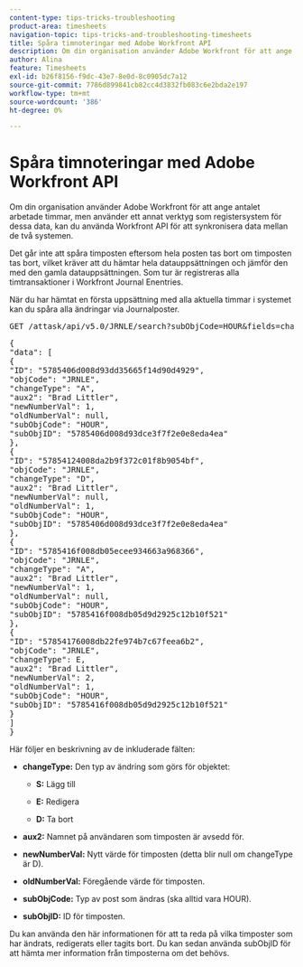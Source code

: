 ```yaml
---
content-type: tips-tricks-troubleshooting
product-area: timesheets
navigation-topic: tips-tricks-and-troubleshooting-timesheets
title: Spåra timnoteringar med Adobe Workfront API
description: Om din organisation använder Adobe Workfront för att ange antalet arbetade timmar, men använder ett annat verktyg som registersystem för dessa data, kan du använda Workfront API för att synkronisera data mellan de två systemen.
author: Alina
feature: Timesheets
exl-id: b26f8156-f9dc-43e7-8e0d-8c0905dc7a12
source-git-commit: 7786d899841cb82cc4d3832fb083c6e2bda2e197
workflow-type: tm+mt
source-wordcount: '386'
ht-degree: 0%

---
```


# Spåra timnoteringar med Adobe Workfront API

Om din organisation använder Adobe Workfront för att ange antalet arbetade timmar, men använder ett annat verktyg som registersystem för dessa data, kan du använda Workfront API för att synkronisera data mellan de två systemen.

Det går inte att spåra timposten eftersom hela posten tas bort om timposten tas bort, vilket kräver att du hämtar hela datauppsättningen och jämför den med den gamla datauppsättningen. Som tur är registreras alla timtransaktioner i Workfront Journal Enentries.

När du har hämtat en första uppsättning med alla aktuella timmar i systemet kan du spåra alla ändringar via Journalposter.
<pre>GET /attask/api/v5.0/JRNLE/search?subObjCode=HOUR&amp;fields=changeType,aux2,newNumberVal,oldNumberVal,subObjCode,subObjID</pre><pre>{<br>"data": [<br>{<br>"ID": "5785406d008d93dd35665f14d90d4929",<br>"objCode": "JRNLE",<br>"changeType": "A",<br>"aux2": "Brad Littler",<br>"newNumberVal": 1,<br>"oldNumberVal": null,<br>"subObjCode": "HOUR",<br>"subObjID": "5785406d008d93dce3f7f2e0e8eda4ea"<br>},<br>{<br>"ID": "57854124008da2b9f372c01f8b9054bf",<br>"objCode": "JRNLE",<br>"changeType": "D",<br>"aux2": "Brad Littler",<br>"newNumberVal": null,<br>"oldNumberVal": 1,<br>"subObjCode": "HOUR",<br>"subObjID": "5785406d008d93dce3f7f2e0e8eda4ea"<br>},<br>{<br>"ID": "5785416f008db05ecee934663a968366",<br>"objCode": "JRNLE",<br>"changeType": "A",<br>"aux2": "Brad Littler",<br>"newNumberVal": 1,<br>"oldNumberVal": null,<br>"subObjCode": "HOUR",<br>"subObjID": "5785416f008db05d9d2925c12b10f521"<br>},<br>{<br>"ID": "57854176008db22fe974b7c67feea6b2",<br>"objCode": "JRNLE",<br>"changeType": E,<br>"aux2": "Brad Littler",<br>"newNumberVal": 2,<br>"oldNumberVal": 1,<br>"subObjCode": "HOUR",<br>"subObjID": "5785416f008db05d9d2925c12b10f521"<br>}<br>]<br>}</pre>Här följer en beskrivning av de inkluderade fälten:

* **changeType:** Den typ av ändring som görs för objektet:

   * **S:** Lägg till

   * **E:** Redigera

   * **D:** Ta bort

* **aux2:** Namnet på användaren som timposten är avsedd för.

* **newNumberVal:** Nytt värde för timposten (detta blir null om changeType är D).

* **oldNumberVal:** Föregående värde för timposten.

* **subObjCode:** Typ av post som ändras (ska alltid vara HOUR).

* **subObjID:** ID för timposten.

Du kan använda den här informationen för att ta reda på vilka timposter som har ändrats, redigerats eller tagits bort. Du kan sedan använda subObjID för att hämta mer information från timposterna om det behövs.

